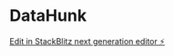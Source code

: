 # DataHunk

[Edit in StackBlitz next generation editor ⚡️](https://stackblitz.com/~/github.com/Ronakj27/DataHunk)